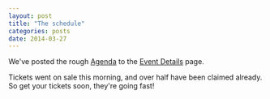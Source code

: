 ```yaml
---
layout: post
title: "The schedule"
categories: posts
date: 2014-03-27
---
```


We've posted the rough <a href="{{root_url}}/event_details/#agenda">Agenda</a>
to the <a href="{{root_url}}/event_details/">Event Details</a> page.

Tickets went on sale this morning, and over half have been claimed already. So get your tickets soon, they're going fast!
